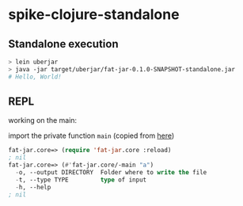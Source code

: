 # spike-clojure-standalone

## Standalone execution

```bash
> lein uberjar
> java -jar target/uberjar/fat-jar-0.1.0-SNAPSHOT-standalone.jar
# Hello, World!
```

## REPL

working on the main:

import the private function ``main`` (copied from [here](http://christophermaier.name/blog/2011/04/30/not-so-private-clojure-functions))

```lisp
fat-jar.core=> (require 'fat-jar.core :reload)
; nil
fat-jar.core=> (#'fat-jar.core/-main "a")
  -o, --output DIRECTORY  Folder where to write the file
  -t, --type TYPE         type of input
  -h, --help
; nil
```